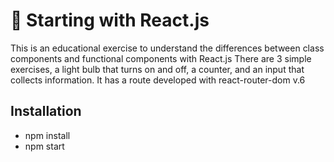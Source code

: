 # 🚀 Starting with React.js

This is an educational exercise to understand the differences between class components and functional components with React.js
There are 3 simple exercises, a light bulb that turns on and off, a counter, and an input that collects information. It has a route developed with react-router-dom v.6

## Installation

- npm install
- npm start

